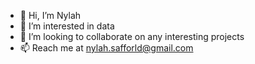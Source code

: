 - 👋 Hi, I’m Nylah
- 👀 I’m interested in data
- 💞️ I’m looking to collaborate on any interesting projects
- 📫 Reach me at nylah.safforld@gmail.com

<!---
NylahS99/NylahS99 is a ✨ special ✨ repository because its `README.md` (this file) appears on your GitHub profile.
You can click the Preview link to take a look at your changes.
--->
